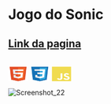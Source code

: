 # Jogo do Sonic
## [Link da pagina](https://gabrielcordeirobarrosoteles.github.io/Relogio_Digital/)
<div style="display: inline_block"><br>
  <img align="center" alt="Biel-HTML" height="30" width="40" src="https://raw.githubusercontent.com/devicons/devicon/master/icons/html5/html5-original.svg">
  <img align="center" alt="Biel-CSS" height="30" width="40" src="https://raw.githubusercontent.com/devicons/devicon/master/icons/css3/css3-original.svg">
  <img align="center" alt="Biel-PHP" height="30" width="40" src="https://raw.githubusercontent.com/devicons/devicon/master/icons/javascript/javascript-plain.svg">  
</div>

![Screenshot_22](https://user-images.githubusercontent.com/110064892/201082592-43011993-4367-4f0e-8a08-3ca268a73895.png)
